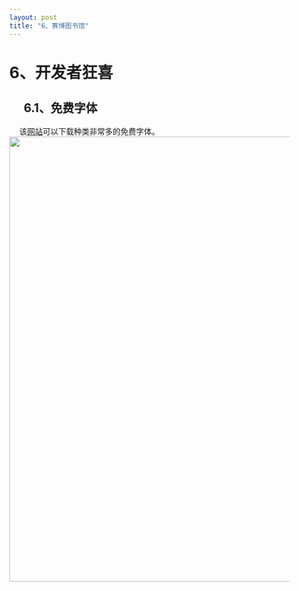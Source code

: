```yaml
---
layout: post
title: "6、赛博图书馆"
---
```


# 6、开发者狂喜

## &emsp; 6.1、免费字体 <br> 
&emsp; 该[网站](https://www.100font.com/)可以下载种类非常多的免费字体。
<img src='/images/blogs/skills/Useful Tools/6.1、免费字体.jpg' width="800" style="display: block; margin: 0 auto;">
